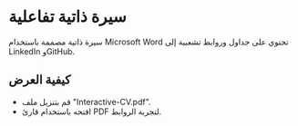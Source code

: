 # سيرة ذاتية تفاعلية
سيرة ذاتية مصممة باستخدام Microsoft Word تحتوي على جداول وروابط تشعبية إلى LinkedIn وGitHub.
## كيفية العرض
- قم بتنزيل ملف "Interactive-CV.pdf".
- افتحه باستخدام قارئ PDF لتجربة الروابط.
